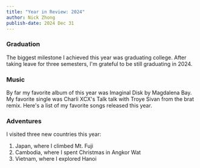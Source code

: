 ```yaml
---
title: "Year in Review: 2024"
author: Nick Zhong
publish-date: 2024 Dec 31
---
```

### Graduation
The biggest milestone I achieved this year was graduating college.
After taking leave for three semesters, I'm grateful to be still graduating in 2024.

### Music
By far my favorite album of this year was Imaginal Disk by Magdalena Bay.
My favorite single was Charli XCX's Talk talk with Troye Sivan from the brat remix.
Here's a list of my favorite songs released this year.

### Adventures
I visited three new countries this year:
1. Japan, where I climbed Mt. Fuji
2. Cambodia, where I spent Christmas in Angkor Wat
3. Vietnam, where I explored Hanoi
